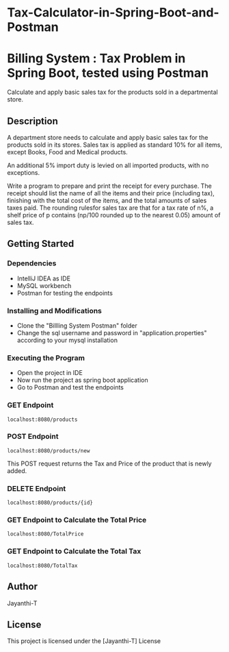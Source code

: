 # Tax-Calculator-in-Spring-Boot-and-Postman

# Billing System : Tax Problem in Spring Boot, tested using Postman

Calculate and apply basic sales tax for the products sold in a departmental store.

## Description

A department store needs to calculate and apply basic sales tax for the products sold in its stores. Sales tax is applied as standard 10% for all items, except Books, Food and Medical products.

An additional 5% import duty is levied on all imported products, with no exceptions.

Write a program to prepare and print the receipt for every purchase. The receipt should list the name of all the items and their price (including tax), finishing with the total cost of the items, and the total amounts of sales taxes paid. 
The rounding rulesfor sales tax are that for a tax rate of n%, a shelf price of p contains (np/100 rounded up to the nearest 0.05) amount of sales tax.

## Getting Started

### Dependencies

* IntelliJ IDEA as IDE
* MySQL workbench
* Postman for testing the endpoints

### Installing and Modifications

* Clone the "Billling System Postman" folder
* Change the sql username and password in "application.properties" according to your mysql installation

### Executing the Program

* Open the project in IDE
* Now run the project as spring boot application
* Go to Postman and test the endpoints

### GET Endpoint 
```
localhost:8080/products
```
### POST Endpoint
```
localhost:8080/products/new
```
This POST request returns the Tax and Price of the product that is newly added.

### DELETE Endpoint
```
localhost:8080/products/{id}
```

### GET Endpoint to Calculate the Total Price
```
localhost:8080/TotalPrice
```

### GET Endpoint to Calculate the Total Tax
```
localhost:8080/TotalTax
```

## Author

Jayanthi-T


## License

This project is licensed under the [Jayanthi-T] License 
